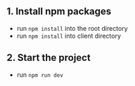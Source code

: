 ## 1. Install npm packages
* run `npm install` into the root directory
* run `npm install` into client directory

## 2. Start the project
* run `npm run dev`
